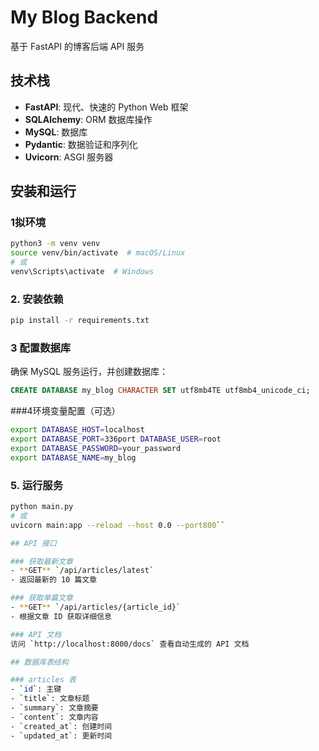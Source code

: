 # My Blog Backend

基于 FastAPI 的博客后端 API 服务

## 技术栈

- **FastAPI**: 现代、快速的 Python Web 框架
- **SQLAlchemy**: ORM 数据库操作
- **MySQL**: 数据库
- **Pydantic**: 数据验证和序列化
- **Uvicorn**: ASGI 服务器

## 安装和运行

### 1拟环境
```bash
python3 -m venv venv
source venv/bin/activate  # macOS/Linux
# 或
venv\Scripts\activate  # Windows
```

### 2. 安装依赖
```bash
pip install -r requirements.txt
```

### 3 配置数据库
确保 MySQL 服务运行，并创建数据库：
```sql
CREATE DATABASE my_blog CHARACTER SET utf8mb4TE utf8mb4_unicode_ci;
```

###4环境变量配置（可选）
```bash
export DATABASE_HOST=localhost
export DATABASE_PORT=336port DATABASE_USER=root
export DATABASE_PASSWORD=your_password
export DATABASE_NAME=my_blog
```

### 5. 运行服务
```bash
python main.py
# 或
uvicorn main:app --reload --host 0.0 --port800``

## API 接口

### 获取最新文章
- **GET** `/api/articles/latest`
- 返回最新的 10 篇文章

### 获取单篇文章
- **GET** `/api/articles/{article_id}`
- 根据文章 ID 获取详细信息

### API 文档
访问 `http://localhost:8000/docs` 查看自动生成的 API 文档

## 数据库表结构

### articles 表
- `id`: 主键
- `title`: 文章标题
- `summary`: 文章摘要
- `content`: 文章内容
- `created_at`: 创建时间
- `updated_at`: 更新时间 